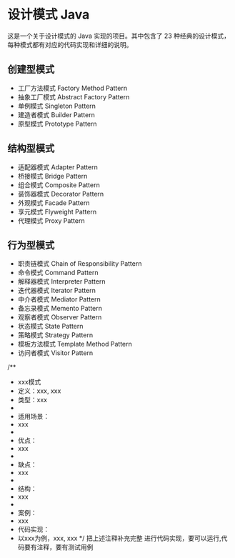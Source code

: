# 设计模式 Java

这是一个关于设计模式的 Java 实现的项目。其中包含了 23 种经典的设计模式，每种模式都有对应的代码实现和详细的说明。

## 创建型模式

- 工厂方法模式 Factory Method Pattern
- 抽象工厂模式 Abstract Factory Pattern
- 单例模式 Singleton Pattern
- 建造者模式 Builder Pattern
- 原型模式 Prototype Pattern

## 结构型模式

- 适配器模式 Adapter Pattern
- 桥接模式 Bridge Pattern
- 组合模式 Composite Pattern
- 装饰器模式 Decorator Pattern
- 外观模式 Facade Pattern
- 享元模式 Flyweight Pattern
- 代理模式 Proxy Pattern

## 行为型模式

- 职责链模式 Chain of Responsibility Pattern
- 命令模式 Command Pattern
- 解释器模式 Interpreter Pattern
- 迭代器模式 Iterator Pattern
- 中介者模式 Mediator Pattern
- 备忘录模式 Memento Pattern
- 观察者模式 Observer Pattern
- 状态模式 State Pattern
- 策略模式 Strategy Pattern
- 模板方法模式 Template Method Pattern
- 访问者模式 Visitor Pattern

/**
 * xxx模式
 * 定义：xxx, xxx
 * 类型：xxx
 *
 * 适用场景：
 * xxx
 *
 * 优点：
 * xxx
 *
 * 缺点：
 * xxx
 *
 * 结构：
 * xxx
 *
 * 案例：
 * xxx
 * 代码实现：
 * 以xxx为例，xxx, xxx
 */
把上述注释补充完整
进行代码实现，要可以运行,代码要有注释，要有测试用例
